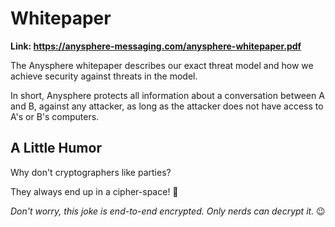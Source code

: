 # Whitepaper

**Link: https://anysphere-messaging.com/anysphere-whitepaper.pdf**

The Anysphere whitepaper describes our exact threat model and how we achieve security against threats in the model.

In short, Anysphere protects all information about a conversation between A and B, against any attacker, as long as the attacker does not have access to A's or B's computers.

## A Little Humor

Why don't cryptographers like parties? 

They always end up in a cipher-space! 🔐

*Don't worry, this joke is end-to-end encrypted. Only nerds can decrypt it.* 😉
